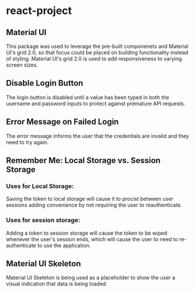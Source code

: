 # react-project

## Material UI

This package was used to leverage the pre-built componenets and Material UI's grid 2.0, so that focus could be placed on building functionality instead of styling. Material UI's grid 2.0 is used to add responsiveness to varying screen sizes.

## Disable Login Button

The login button is disabled until a value has been typed in both the username and password inputs to protect against premature API requests.

## Error Message on Failed Login

The error message informs the user that the credentials are invalid and they need to try again.

## Remember Me: Local Storage vs. Session Storage

### Uses for Local Storage:

Saving the token to local storage will cause it to procist between user sessions adding convenience by not requiring the user to reauthenticate.

### Uses for session storage:

Adding a token to session storage will cause the token to be wiped whenever the user's session ends, which will cause the user to need to re-authenticate to use the application.

## Material UI Skeleton

Material UI Skeleton is being used as a placeholder to show the user a visual indication that data is being loaded.
